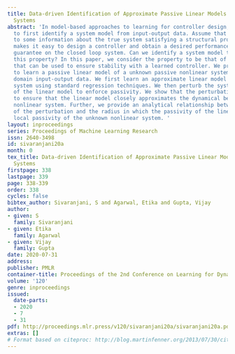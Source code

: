 ```yaml
---
title: Data-driven Identification of Approximate Passive Linear Models for Nonlinear
  Systems
abstract: 'In model-based approaches to learning for controller design, it is important
  to first identify a system model from input-output data. Assume that we have access
  to some information about the true system satisfying a structural property that
  makes it easy to design a controller and obtain a desired performance or stability
  guarantee on the closed loop system. Can we identify a system model that satisfies
  this property? In this paper, we consider the property to be that of passivity,
  that can be used to ensure stability with a learned controller. We present an algorithm
  to learn a passive linear model of a unknown passive nonlinear system from time
  domain input-output data. We first learn an approximate linear model of the nonlinear
  system using standard regression techniques. We then perturb the system matrices
  of the linear model to enforce passivity. We show that the perturbation can be chosen
  to ensure that the linear model closely approximates the dynamical behavior of the
  nonlinear system. Further, we provide an analytical relationship between the size
  of the perturbation and the radius in which the passivity of the linear model guarantees
  local passivity of the unknown nonlinear system. '
layout: inproceedings
series: Proceedings of Machine Learning Research
issn: 2640-3498
id: sivaranjani20a
month: 0
tex_title: Data-driven Identification of Approximate Passive Linear Models for Nonlinear
  Systems
firstpage: 338
lastpage: 339
page: 338-339
order: 338
cycles: false
bibtex_author: Sivaranjani, S and Agarwal, Etika and Gupta, Vijay
author:
- given: S
  family: Sivaranjani
- given: Etika
  family: Agarwal
- given: Vijay
  family: Gupta
date: 2020-07-31
address: 
publisher: PMLR
container-title: Proceedings of the 2nd Conference on Learning for Dynamics and Control
volume: '120'
genre: inproceedings
issued:
  date-parts:
  - 2020
  - 7
  - 31
pdf: http://proceedings.mlr.press/v120/sivaranjani20a/sivaranjani20a.pdf
extras: []
# Format based on citeproc: http://blog.martinfenner.org/2013/07/30/citeproc-yaml-for-bibliographies/
---
```

